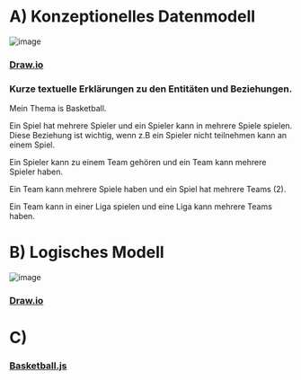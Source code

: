 # A) Konzeptionelles Datenmodell 

![image](https://github.com/user-attachments/assets/c3cd750d-644a-4bff-8f70-0d7f6f5c49fb)

### [Draw.io](Konzeptionell.drawio)

### Kurze textuelle Erklärungen zu den Entitäten und Beziehungen.

Mein Thema is Basketball.

Ein Spiel hat mehrere Spieler und ein Spieler kann in mehrere Spiele spielen.
Diese Beziehung ist wichtig, wenn z.B ein Spieler nicht teilnehmen kann an einem Spiel.

Ein Spieler kann zu einem Team gehören und ein Team kann mehrere Spieler haben.


Ein Team kann mehrere Spiele haben und ein Spiel hat mehrere Teams (2).

Ein Team kann in einer Liga spielen und eine Liga kann mehrere Teams haben.

# B) Logisches Modell

![image](https://github.com/user-attachments/assets/64894e58-f607-44a3-a731-b25ca50247f8)

### [Draw.io](Logisches.drawio)

# C) 
### [Basketball.js](basketball.js)
